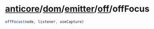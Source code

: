 # [anticore](../../../../../../#reference)/[dom](../../../#reference)/[emitter](../../#reference)/[off](../#reference)/<a name="reference">offFocus</a>

```js
offFocus(node, listener, useCapture)
```
